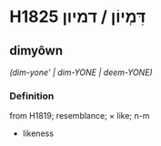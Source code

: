 # H1825 דִּמְיוֹן / דמיון

## dimyôwn

_(dim-yone' | dim-YONE | deem-YONE)_

### Definition

from H1819; resemblance; × like; n-m

- likeness
